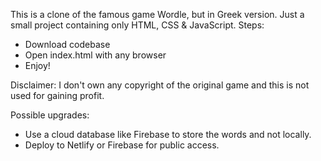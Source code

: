 This is a clone of the famous game Wordle, but in Greek version. Just a small project containing only HTML, CSS & JavaScript.
Steps:
  * Download codebase
  * Open index.html with any browser
  * Enjoy!

Disclaimer:
I don't own any copyright of the original game and this is not used for gaining profit.

Possible upgrades:
* Use a cloud database like Firebase to store the words and not locally.
* Deploy to Netlify or Firebase for public access.
